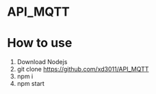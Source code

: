 # API_MQTT

# How to use

1. Download Nodejs
2. git clone https://github.com/xd3011/API_MQTT
3. npm i
4. npm start
